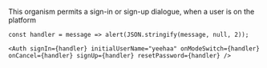 This organism permits a sign-in or sign-up dialogue, when a user is on the platform

```react
const handler = message => alert(JSON.stringify(message, null, 2));

<Auth signIn={handler} initialUserName="yeehaa" onModeSwitch={handler} onCancel={handler} signUp={handler} resetPassword={handler} />
```
